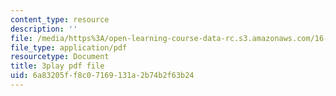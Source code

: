 ```yaml
---
content_type: resource
description: ''
file: /media/https%3A/open-learning-course-data-rc.s3.amazonaws.com/16-885j-aircraft-systems-engineering-fall-2005/6a83205ff8c07169131a2b74b2f63b24_XWjSXlxpDfU.pdf
file_type: application/pdf
resourcetype: Document
title: 3play pdf file
uid: 6a83205f-f8c0-7169-131a-2b74b2f63b24
---
```

